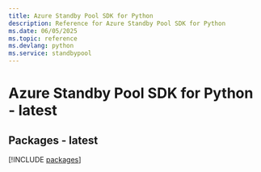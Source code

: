 ```yaml
---
title: Azure Standby Pool SDK for Python
description: Reference for Azure Standby Pool SDK for Python
ms.date: 06/05/2025
ms.topic: reference
ms.devlang: python
ms.service: standbypool
---
```

# Azure Standby Pool SDK for Python - latest
## Packages - latest
[!INCLUDE [packages](standby-pool-index.md)]